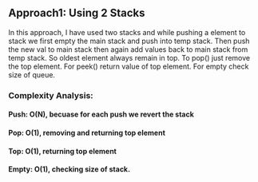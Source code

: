 ## Approach1: Using 2 Stacks
In this approach, I have used two stacks and while pushing a element to stack we first empty the main stack and push into temp stack. Then push the new val to main stack then again add values back to main stack from temp stack. So oldest element always remain in top. To pop() just remove the top element. For peek() return value of top element. For empty check size of queue.
​
### Complexity Analysis:
#### Push: O(N), becuase for each push we revert the stack
#### Pop: O(1), removing and returning top element
#### Top: O(1), returning top element
#### Empty: O(1), checking size of stack.